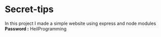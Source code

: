 # Secret-tips
In this project I made a simple website using express and node modules  <br>
<b>Password :</b> HeilProgramming
